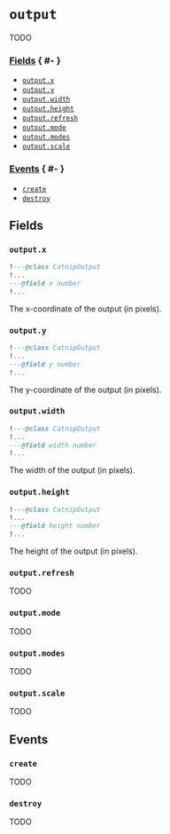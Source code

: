 # `output`

TODO

### [Fields](#fields) { #- }

- [`output.x`](#outputx)
- [`output.y`](#outputy)
- [`output.width`](#outputwidth)
- [`output.height`](#outputheight)
- [`output.refresh`](#outputrefresh)
- [`output.mode`](#outputmode)
- [`output.modes`](#outputmodes)
- [`output.scale`](#outputscale)

### [Events](#events) { #- }

- [`create`](#create)
- [`destroy`](#destroy)

## Fields

### `output.x`

```lua
!---@class CatnipOutput
!...
---@field x number
!...
```

The x-coordinate of the output (in pixels).

### `output.y`

```lua
!---@class CatnipOutput
!...
---@field y number
!...
```

The y-coordinate of the output (in pixels).

### `output.width`

```lua
!---@class CatnipOutput
!...
---@field width number
!...
```

The width of the output (in pixels).

### `output.height`

```lua
!---@class CatnipOutput
!...
---@field height number
!...
```

The height of the output (in pixels).

### `output.refresh`

TODO

### `output.mode`

TODO

### `output.modes`

TODO

### `output.scale`

TODO

## Events

### `create`

TODO

### `destroy`

TODO
